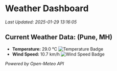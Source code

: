 
# Weather Dashboard

_Last Updated: 2025-01-29 13:16:05_

## Current Weather Data: (Pune, MH)
- **Temperature:** 29.0 °C ![Temperature Badge](https://img.shields.io/badge/Temperature-Medium%20Temp-green)
- **Wind Speed:** 10.7 km/h ![Wind Speed Badge](https://img.shields.io/badge/Wind%20Speed-Low%20Wind-blue)

*Powered by Open-Meteo API*
